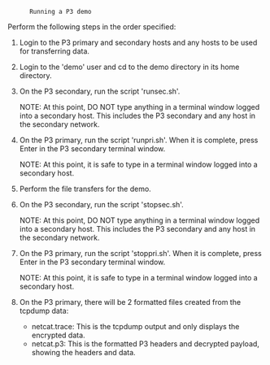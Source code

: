           Running a P3 demo

Perform the following steps in the order specified:

1) Login to the P3 primary and secondary hosts and any hosts to be
   used for transferring data.

2) Login to the 'demo' user and cd to the demo directory in its
   home directory.

3) On the P3 secondary, run the script 'runsec.sh'.

   NOTE: At this point, DO NOT type anything in a terminal window
      logged into a secondary host.  This includes the P3
      secondary and any host in the secondary network.

4) On the P3 primary, run the script 'runpri.sh'.  When it is complete,
   press Enter in the P3 secondary terminal window.

   NOTE: At this point, it is safe to type in a terminal window
      logged into a secondary host.

5) Perform the file transfers for the demo.

6) On the P3 secondary, run the script 'stopsec.sh'.

   NOTE: At this point, DO NOT type anything in a terminal window
      logged into a secondary host.  This includes the P3
      secondary and any host in the secondary network.

7) On the P3 primary, run the script 'stoppri.sh'.  When it is complete,
   press Enter in the P3 secondary terminal window.

   NOTE: At this point, it is safe to type in a terminal window
      logged into a secondary host.

8) On the P3 primary, there will be 2 formatted files created from
   the tcpdump data:
   - netcat.trace:  This is the tcpdump output and only displays the
     encrypted data.
   - netcat.p3:  This is the formatted P3 headers and decrypted payload,
     showing the headers and data.


